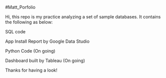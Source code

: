 #Matt_Porfolio

Hi, this repo is my practice analyzing a set of sample databases. It contains the following as below:

SQL code

App Install Report by Google Data Studio 

Python Code (On going)

Dashboard built by Tableau (On going)

Thanks for having a look!
